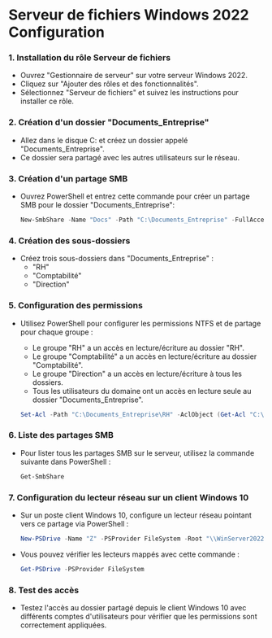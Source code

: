 # Serveur de fichiers Windows 2022 Configuration

### 1. Installation du rôle Serveur de fichiers

- Ouvrez "Gestionnaire de serveur" sur votre serveur Windows 2022.
- Cliquez sur "Ajouter des rôles et des fonctionnalités".
- Sélectionnez "Serveur de fichiers" et suivez les instructions pour installer ce rôle.

### 2. Création d'un dossier "Documents_Entreprise"

- Allez dans le disque C: et créez un dossier appelé "Documents_Entreprise".
- Ce dossier sera partagé avec les autres utilisateurs sur le réseau.

### 3. Création d'un partage SMB

- Ouvrez PowerShell et entrez cette commande pour créer un partage SMB pour le dossier "Documents_Entreprise":
  
  ```powershell
  New-SmbShare -Name "Docs" -Path "C:\Documents_Entreprise" -FullAccess "Everyone"

### 4. Création des sous-dossiers

- Créez trois sous-dossiers dans "Documents_Entreprise" :
  - "RH"
  - "Comptabilité"
  - "Direction"

### 5. Configuration des permissions

- Utilisez PowerShell pour configurer les permissions NTFS et de partage pour chaque groupe :

  - Le groupe "RH" a un accès en lecture/écriture au dossier "RH".
  - Le groupe "Comptabilité" a un accès en lecture/écriture au dossier "Comptabilité".
  - Le groupe "Direction" a un accès en lecture/écriture à tous les dossiers.
  - Tous les utilisateurs du domaine ont un accès en lecture seule au dossier "Documents_Entreprise".

  ```powershell
  Set-Acl -Path "C:\Documents_Entreprise\RH" -AclObject (Get-Acl "C:\Documents_Entreprise\RH" | Add-AccessRule (New-Object System.Security.AccessControl.FileSystemAccessRule("RH", "FullControl",  "ContainerInherit", "ObjectInherit", "None", "Allow")))

### 6. Liste des partages SMB

- Pour lister tous les partages SMB sur le serveur, utilisez la commande suivante dans PowerShell :

  ```powershell
  Get-SmbShare

### 7. Configuration du lecteur réseau sur un client Windows 10

- Sur un poste client Windows 10, configure un lecteur réseau pointant vers ce partage via PowerShell :

  ```powershell
  New-PSDrive -Name "Z" -PSProvider FileSystem -Root "\\WinServer2022\Docs" -Persist

- Vous pouvez vérifier les lecteurs mappés avec cette commande :

  ```powershell
  Get-PSDrive -PSProvider FileSystem

### 8. Test des accès

- Testez l'accès au dossier partagé depuis le client Windows 10 avec différents comptes d'utilisateurs pour vérifier que les permissions sont correctement appliquées.
